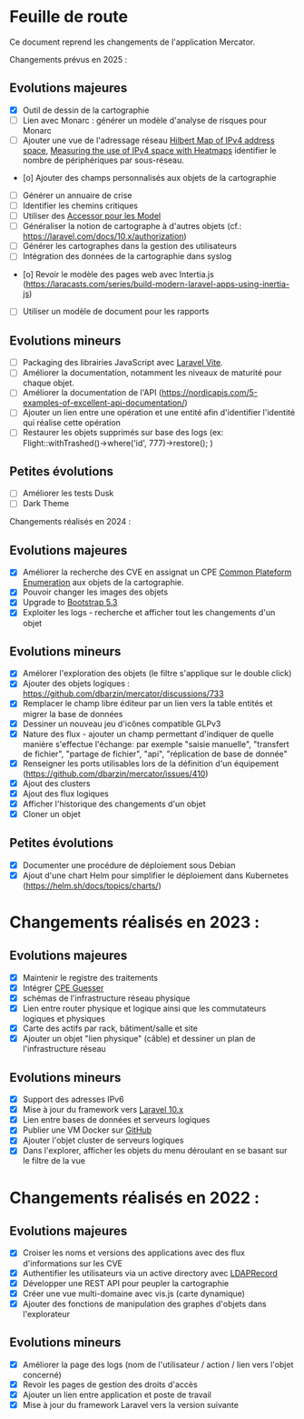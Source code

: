 # Feuille de route

Ce document reprend les changements de l'application Mercator.

Changements prévus en 2025 :

## Evolutions majeures

- [x] Outil de dessin de la cartographie
- [ ] Lien avec Monarc : générer un modèle d'analyse de risques pour Monarc
- [ ] Ajouter une vue de l'adressage réseau [Hilbert Map of IPv4 address space](https://bl.ocks.org/vasturiano/8aceecba58f115c81853879a691fd94f), [Measuring the use of IPv4 space with Heatmaps](https://www.caida.org/archive/arin-heatmaps/) identifier le nombre de périphériques par sous-réseau.
- [o] Ajouter des champs personnalisés aux objets de la cartographie
- [ ] Générer un annuaire de crise
- [ ] Identifier les chemins critiques
- [ ] Utiliser des [Accessor pour les Model](https://laravel.com/docs/9.x/eloquent-mutators#defining-a-mutator)
- [ ] Généraliser la notion de cartographe à d'autres objets (cf.: https://laravel.com/docs/10.x/authorization)
- [ ] Générer les cartographes dans la gestion des utilisateurs
- [ ] Intégration des données de la cartographie dans syslog
- [o] Revoir le modèle des pages web avec Intertia.js (https://laracasts.com/series/build-modern-laravel-apps-using-inertia-js)
- [ ] Utiliser un modèle de document pour les rapports

## Evolutions mineurs

- [ ] Packaging des librairies JavaScript avec [Laravel Vite](https://laravel-vite.com/).
- [ ] Améliorer la documentation, notamment les niveaux de maturité pour chaque objet.
- [ ] Améliorer la documentation de l'API (https://nordicapis.com/5-examples-of-excellent-api-documentation/)
- [ ] Ajouter un lien entre une opération et une entité afin d'identifier l'identité qui réalise cette opération
- [ ] Restaurer les objets supprimés sur base des logs (ex: Flight::withTrashed()->where('id', 777)->restore(); )

## Petites évolutions

- [ ] Améliorer les tests Dusk
- [ ] Dark Theme

Changements réalisés en 2024 :

## Evolutions majeures

- [x] Améliorer la recherche des CVE en assignat un CPE [Common Plateform Enumeration](https://nvd.nist.gov/products/cpe) aux objets de la cartographie.
- [x] Pouvoir changer les images des objets
- [x] Upgrade to [Bootstrap 5.3](https://getbootstrap.com/)
- [x] Exploiter les logs - recherche et afficher tout les changements d'un objet

## Evolutions mineurs

- [x] Amélorer l'exploration des objets (le filtre s'applique sur le double click)
- [x] Ajouter des objets logiques : https://github.com/dbarzin/mercator/discussions/733
- [x] Remplacer le champ libre éditeur par un lien vers la table entités et migrer la base de données
- [x] Dessiner un nouveau jeu d'icônes compatible GLPv3
- [x] Nature des flux - ajouter un champ permettant d'indiquer de quelle manière s'effectue l'échange: par exemple "saisie manuelle", "transfert de fichier", "partage de fichier", "api", "réplication de base de donnée"
- [x] Renseigner les ports utilisables lors de la définition d'un équipement (https://github.com/dbarzin/mercator/issues/410)
- [x] Ajout des clusters
- [x] Ajout des flux logiques
- [x] Afficher l'historique des changements d'un objet
- [x] Cloner un objet

## Petites évolutions

- [x] Documenter une procédure de déploiement sous Debian
- [x] Ajout d'une chart Helm pour simplifier le déploiement dans Kubernetes (https://helm.sh/docs/topics/charts/)

# Changements réalisés en 2023 :

## Evolutions majeures

- [x] Maintenir le registre des traitements
- [x] Intégrer [CPE Guesser](https://github.com/cve-search/cpe-guesser)
- [x] schémas de l'infrastructure réseau physique
- [x] Lien entre router physique et logique ainsi que les commutateurs logiques et physiques
- [x] Carte des actifs par rack, bâtiment/salle et site
- [x] Ajouter un objet "lien physique" (câble) et dessiner un plan de l'infrastructure réseau

## Evolutions mineurs

- [x] Support des adresses IPv6
- [x] Mise à jour du framework vers [Laravel 10.x](https://laravel.com/docs/10.x)
- [x] Lien entre bases de données et serveurs logiques
- [x] Publier une VM Docker sur [GitHub](https://ghcr.io)
- [x] Ajouter l'objet cluster de serveurs logiques
- [x] Dans l'explorer, afficher les objets du menu déroulant en se basant sur le filtre de la vue  

# Changements réalisés en 2022 :

## Evolutions majeures

- [x] Croiser les noms et versions des applications avec des flux d'informations sur les CVE
- [x] Authentifier les utilisateurs via un active directory avec [LDAPRecord](https://ldaprecord.com/)
- [x] Développer une REST API pour peupler la cartographie
- [x] Créer une vue multi-domaine avec vis.js (carte dynamique)
- [x] Ajouter des fonctions de manipulation des graphes d'objets dans l'explorateur

## Evolutions mineurs
- [x] Améliorer la page des logs (nom de l'utilisateur / action / lien vers l'objet concerné)
- [x] Revoir les pages de gestion des droits d'accès
- [x] Ajouter un lien entre application et poste de travail
- [x] Mise à jour du framework Laravel vers la version suivante
